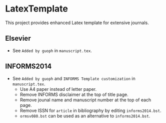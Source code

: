 # LatexTemplate
This project provides enhanced Latex template for extensive journals.

## Elsevier

- See `Added by guoph` in `manuscript.tex`.

## INFORMS2014

- See `Added by guoph` and  `INFORMS Template customization` in `manuscript.tex`.
  - Use A4 paper instead of letter paper.
  - Remove INFORMS disclaimer at the top of title page.
  - Remove jounal name and manuscript number at the top of each page.
  - Remove ISSN for `article` in bibliography by editing `informs2014.bst`.
  - `ormsv080.bst` can be used as an alternative to `informs2014.bst`.

